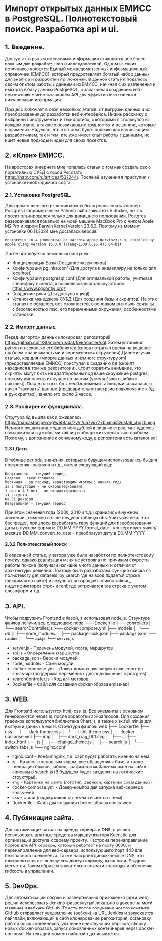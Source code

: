 # Импорт открытых данных ЕМИСС в PostgreSQL. Полнотекстовый поиск. Разработка api и ui.
## 1. Введение.
Доступ к открытым источникам информации становится все более важным для разработчиков и исследователей. Одним из таких источников является Единый межведомственный информационный справочник (ЕМИСС), который предоставляет богатый набор данных для анализа и разработки приложений. В данной статье я поделюсь своим опытом работы с данными из ЕМИСС, начиная с их извлечения и импорта в базу данных PostgreSQL, и заканчивая созданием веб-приложения с использованием API для эффективного поиска и визуализации информации.

Процесс включает в себя несколько этапов: от выгрузки данных и их преобразования до разработки веб-интерфейса. Нижне расскажу о выбранных инструментах и технологиях, с которыми я столкнулся на каждом этапе, а также о возникающих трудностях и решениях, которые я применял. Надеюсь, что этот опыт будет полезен как начинающим разработчикам, так и тем, кто уже имеет опыт работы с данными, но ищет новые подходы и идеи для своих проектов.

## 2. «Клон» ЕМИСС.
На просторах интернета мне попалась статья о том как создать свою портативную СУБД с базой Росстата https://habr.com/ru/articles/532244/. После её изучения я приступил к установке необходимого софта.
### 2.1. Уcтановка PostgreSQL.
Для промышленного решения можно было реализовать кластер Postgres (например через Patroni) либо запустить в docker, но, т.к. проект планировался только для домашнего пользования, Postgres разворачивался локально на моей машине MacBook Pro с чипом Apple M2 Pro и ядром Darwin Kernel Version 23.6.0. 
Поэтому на момент установки 06.11.2024 мне досталась версия:
```
PostgreSQL 16.4 (Homebrew) on aarch64-apple-darwin23.6.0, compiled by Apple clang version 16.0.0 (clang-1600.0.26.4), 64-bit
```
Далее потребуется несколько настроек:
+ Инициализация Базы (Создание экземпляра)
+ Конфигурация pg_hba.conf (Для доступа к экзмепляру не только для localhost)
+ Конфигурация postgresql.conf (Для оптимальной работы, учитывая специфику проекта, я воспользовался калькулятором https://www.pgconfig.org/)
+ Созданиие роли (Для доступа к psql)
+ Установка менеджера СУБД (Для создания базы и скриптов)
На этих этапах не обошлось без сложностей, в основном они были связаны с безопасностью mac, его переменными окружения, особенностями установки.
### 2.2. Импорт данных.
Перед импортом данных клонировал репозиторий https://github.com/S0mbre/russtat/tree/master/sql.
Затем установил python и несколько его библиотек (снова потратил время на решение проблем с зависимостями и переменными окружения).Далее изучив статью, код для импорта данных и немного структуру xml (предоставляемые ЕМИСС) приступил к созданию бд (скрипт находился в том же репозитории). Стоит обратить внимание, что скрипты могут быть не адаптированы под ваше окружение postgres, поэтому выполнять их лучше по частям (у меня были ошибки с локалью).
После того как бд с необходимыми таблицами создалась, я начал "заливать" данные (предварительно настроив подключение к бд в py-скриптах), заняло это около 2 часов.
### 2.3. Расширение функционала.
Струтура бд вышла как и ожидалась: https://habrastorage.org/webt/ua/7y/ri/ua7yri777bmmai52usta6_sbgz0.png
Немного пошаманив с удалением дублей и лишних строк, мне удалось ознакомиться с джойнами таблиц и обнаружить несколько проблем.
Поэтому, в  дополнение к основному коду, в репозитрии есть каталог sql
#### 2.3.1 Даты.
В таблице periods, значения, которые в будущем использовались бы для построения графиков и т.д., имели следующий вид:
```
Квартальная - текущий период
Годовая - среднегодовая
Месячная - за период, нарастающим итогом с начала года
за I полугодие - не охарактеризована
1 раз в 4-5 лет - не охарактеризована
11 августа
на 31 декабря
Квартальная - текущий период
```
При этом значения года (2000, 2010 и т.д.) хранились в нужном значении, а именно в поле obs_year таблицы obs.
Учитывая весь этот беспредел, пришлось разработать пару функций для преобразования даты в нужном формате DD.MM.YYYY
format_date - конвертирует число/месяц в DD.MM.
convert_to_date - преобразует дату в DD.MM.YYYY
#### 2.3.2 Полнотекстовый поиск.
В описанной статье, у автора уже были наработки по полнотекстовому поиску, однако реализация меня не устроила по причинам скорости работы поиска (получали излишне много данных) и отличия от архитектуры решения.
Поэтому была разработана функция поиска по полнотексту get_datasets_by_search где на вход подается строка (вводимая на сайте) и результат возвращает список таблиц, индетификаторов строк и rank где встречается эта строка с учетом словоформ и т.д.
## 3. API.
Чтобы подружить Frontend в базой, я использовал node.js. 
Структура файлов получилась следующей:
node
├── Dockerfile
├── controllers
│   └── searchController.js
├── docker-compose.yml
├── models
│   └── db.js
├── node_modules...  
├── package-lock.json
├── package.json
├── routes
│   └── api.js
└── server.js
+ server.js - Перечень модулей, порта, маршрутов
+ api.js - Определения маршрутов
+ package.json - Версии модулей
+ node_modules - Сами модули
+ docker-compose.yml - Докер-композ для запуска апи-сервера emiss-api (поддержка переменных для подключения к postgres)
+ searchController.js - Код api-методов
+ Dockerfile - Файл для создания docker-образа emiss-api
## 3. WEB.
Для Frontend используется html, css, js.
Все элементы в основном генерируются через js, после обработки api-запросов.
Для создания графиков используется библиотека Сhart.js, а также xlsx.full.min.js для выгрузки данных в excel.
Структура файлов:
web
├── Dockerfile
├── css
│   ├── dark-theme.css
│   └── light-theme.css
├── docker-compose.yml
├── img
│   ├── dark_diag_001.svg
│   ├── ...
├── index.html
├── js
│   ├── change_theme.js
│   ├── search.js
│   └── switch_tabs.js
└── nginx.conf
+ nginx.conf - Конфиг nginx, т.к. сайт будет работать именно на нем
+ js - Каталог с основным кодом, все обращения к базе, а также генерация блоков, таблиц, графиков и мобальных окон на сайте описаны в search.js (В будущем будет разделен на логические структуры).
+ img - Картинки на сайте (логотип, фавикон, картинки схем данных)
+ docker-compose.yml - Докер-композ для запуска веб-сервера emiss-web
+ css - стили (поддерживается темная и светлая тема)
+ Dockerfile - Файл для создания docker-образа emiss-web
## 4. Публикация сайта.
Для оптимизации затрат на аренду сервера и DNS, я решил использовать штатные средства маршрутизатора Keenetic для организации доступа к своему проекту. Настроил перенаправление портов для API-сервера, который работает на порту 3000, и перенаправление для веб-сервера, использующего порт 443 для безопасного соединения. Также настроил динамическое DNS, что позволяет мне легко получать доступ серверу, даже если IP-адрес меняется.
Таким образом значительно сократил расходы и обеспечил гибкость в управлении.
## 5. DevOps.
Для автоматизации сборки и развертывания приложения (api и web) решил использовать Jenkins (развернутый локально в докере на моей машине) и вебхуки GitHub.
То есть после получении нового коммита GitHub отправляет уведомление (вебхук) на URL Jenkins и запускается пайплайн, включающий в себя клонирование репозитория, остановку работающих контейнеров, удаление действующих образов, сборку новых docker-образов, запуск обновленных контейнеров через docker-compose.
На текущий момент пайплайн дописывается.





